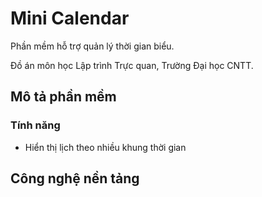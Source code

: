 # Mini Calendar

Phần mềm hỗ trợ quản lý thời gian biểu.

Đồ án môn học Lập trình Trực quan, Trường Đại học CNTT.

## Mô tả phần mềm

### Tính năng
- Hiển thị lịch theo nhiều khung thời gian

## Công nghệ nền tảng
